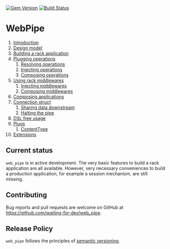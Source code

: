 [![Gem Version](https://badge.fury.io/rb/web_pipe.svg)](https://badge.fury.io/rb/web_pipe)
[![Build Status](https://travis-ci.com/waiting-for-dev/web_pipe.svg?branch=master)](https://travis-ci.com/waiting-for-dev/web_pipe)

# WebPipe

1. [Introduction](docs/introduction.md)
2. [Design model](docs/design_model.md)
3. [Building a rack application](docs/building_a_rack_application.md)
4. [Plugging operations](docs/plugging_operations.md)
   1. [Resolving operations](docs/plugging_operations/resolving_operations.md)
   2. [Injecting operations](docs/plugging_operations/injecting_operations.md)
   3. [Composing operations](docs/plugging_operations/composing_operations.md)
5. [Using rack middlewares](docs/using_rack_middlewares.md)
   1. [Injecting middlewares](docs/using_rack_middlewares/injecting_middlewares.md)
   2. [Composing middlewares](docs/using_rack_middlewares/composing_middlewares.md)
6. [Composing applications](docs/composing_applications.md)
7. [Connection struct](docs/connection_struct.md)
   1. [Sharing data downstream](docs/connection_struct/sharing_data_downstream.md)
   2. [Halting the pipe](docs/connection_struct/halting_the_pipe.md)
8. [DSL free usage](docs/dsl_free_usage.md)
9. [Plugs](docs/plugs.md)
   1. [ContentType](docs/plugs/content_type.md)
10. [Extensions](docs/extensions.md)

## Current status

`web_pipe` is in active development. The very basic features to build
a rack application are all available. However, very necessary
conveniences to build a production application, for example a session
mechanism, are still missing.

## Contributing

Bug reports and pull requests are welcome on GitHub at
https://github.com/waiting-for-dev/web_pipe.

## Release Policy

`web_pipe` follows the principles of [semantic versioning](http://semver.org/).
